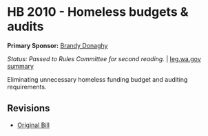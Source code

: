# HB 2010 - Homeless budgets & audits
**Primary Sponsor:** [Brandy Donaghy](/person/leg/brandy.donaghy.md)

*Status: Passed to Rules Committee for second reading.* | [leg.wa.gov summary](https://app.leg.wa.gov/billsummary?BillNumber=2010&Year=2021)

Eliminating unnecessary homeless funding budget and auditing requirements.

## Revisions
* [Original Bill](1/)